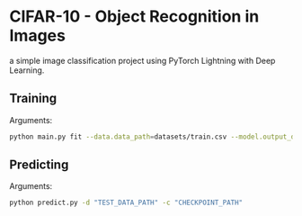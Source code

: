 # CIFAR-10 - Object Recognition in Images
a simple image classification project using PyTorch Lightning with Deep Learning.

## Training
Arguments:
```bash
python main.py fit --data.data_path=datasets/train.csv --model.output_dim 2 --model.input_dim 9 --model.lr 2e-3 --trainer.callbacks+=EarlyStopping --trainer.callbacks.monitor val_loss --trainer.callbacks.patience=10 --trainer.callbacks+=LearningRateMonitor --trainer.callbacks.logging_interval=epoch --trainer.max_epochs 100
```

## Predicting
Arguments:
```bash
python predict.py -d "TEST_DATA_PATH" -c "CHECKPOINT_PATH"
```